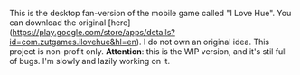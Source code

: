 This is the desktop fan-version of the mobile game called "I Love Hue". You can download the original [here] (https://play.google.com/store/apps/details?id=com.zutgames.ilovehue&hl=en). I do not own an original idea. This project is non-profit only.
**Attention**: this is the WIP version, and it's stil full of bugs. I'm slowly and lazily working on it.